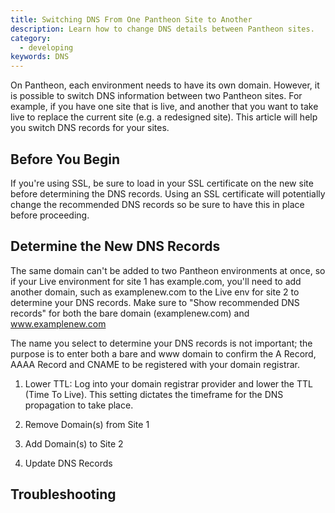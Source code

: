 ```yaml
---
title: Switching DNS From One Pantheon Site to Another
description: Learn how to change DNS details between Pantheon sites.
category:
  - developing
keywords: DNS
---
```

On Pantheon, each environment needs to have its own domain. However, it is possible to switch DNS information between two Pantheon sites. For example, if you have one site that is live, and another that you want to take live to replace the current site (e.g. a redesigned site). This article will help you switch DNS records for your sites.

## Before You Begin
If you're using SSL, be sure to load in your SSL certificate on the new site before determining the DNS records. Using an SSL certificate will potentially change the recommended DNS records so be sure to have this in place before proceeding.

## Determine the New DNS Records
The same domain can't be added to two Pantheon environments at once, so if your Live environment for site 1 has example.com, you'll need to add another domain, such as examplenew.com to the Live env for site 2 to determine your DNS records. Make sure to "Show recommended DNS records" for both the bare domain (examplenew.com) and www.examplenew.com

The name you select to determine your DNS records is not important; the purpose is to enter both a bare and www domain to confirm the A Record, AAAA Record and CNAME to be registered with your domain registrar.

1. Lower TTL: Log into your domain registrar provider and lower the TTL (Time To Live). This setting dictates the timeframe for the DNS propagation to take place.

2. Remove Domain(s) from Site 1

3. Add Domain(s) to Site 2

4. Update DNS Records


## Troubleshooting
